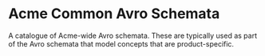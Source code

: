 # Acme Common Avro Schemata

A catalogue of Acme-wide Avro schemata. These are typically used as part of the Avro schemata that model concepts that are product-specific.